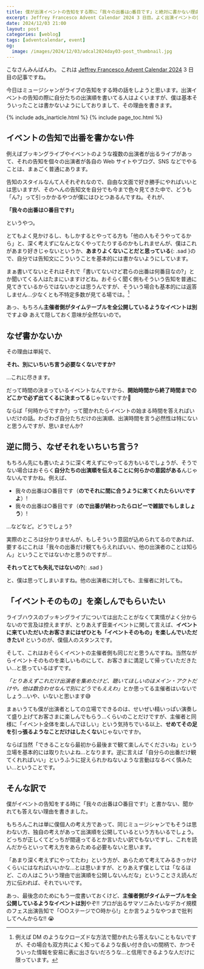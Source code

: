 ```yaml
---
title: 僕が出演イベントの告知をする際に「我々の出番は○番目です」と絶対に書かない理由
excerpt: Jeffrey Francesco Advent Calendar 2024 3 日目。よく出演イベントの告知の際に「我々の出番は○番目です」とか書く人がいますが、僕はこれがあんまり好きじゃないので自分では基本やらないんですね。その理由を書きます。
date: 2024/12/03 21:00
layout: post
categories: [weblog]
tags: [adventcalendar, event]
og:
  image: /images/2024/12/03/adcal2024day03-post_thumbnail.jpg
---
```


こなさんみんばんわ。
これは [Jeffrey Francesco Advent Calendar 2024][adcal] 3 日目の記事ですね。

[adcal]: https://adventar.org/calendars/10886

今日はミュージシャンがライブの告知をする時の話をしようと思います。出演イベントの告知の際に自分たちの出演順を書いてる人はよくいますが、僕は基本そういったことは書かないようにしておりまして、その理由を書きます。

{% include ads_inarticle.html %}
{% include page_toc.html %}


イベントの告知で出番を書かない件
--------------------------------

例えばブッキングライブやイベントのような複数の出演者が出るライブがあって、それの告知を個々の出演者が各自の Web サイトやブログ、SNS などでやることは、まぁごく普通にあります。

告知のスタイルなんて人それぞれなので、自由な文面で好き勝手にやればいいとは思いますが、そのへんの告知文を自分でも今まで色々見てきた中で、どうも「ん?」って引っかかるやつが僕にはひとつあるんですね。それが、

**「我々の出番は○番目です!」**

というやつ。

とてもよく見かけるし、もしかするとやってる方も「他の人もそうやってるから」と、深く考えずになんとなくやってたりするのかもしれませんが、僕はこれがあまり好きじゃないというか、**あまりよくないことだと思っている**{: .sad }ので、自分では告知文にこういうことを基本的には書かないようにしています。

まぁ書いてないとそれはそれで「書いてないけど君らの出番は何番目なの?」とか聞いてくる人はたまにいますけどね。おそらく聞く側もそういう告知を普通に見てきているからではないかとは思うんですが、そういう場合も基本的には返答しません…少なくとも不特定多数が見てる場では。[^1]

あっ、もちろん**主催者側がタイムテーブルを全公開しているようなイベントは別**ですよ😅 あえて隠しておく意味が全然ないので。


なぜ書かないか
--------------

その理由は単純で、

**それ、別にいちいち言う必要なくないですか?**

…これに尽きます。

だって時間の決まっているイベントなんですから、**開始時間から終了時間までのどこかで必ず出てくるに決まってる**じゃないですか🤣

ならば「何時からですか?」って聞かれたらイベントの始まる時間を答えればいいだけの話。わざわざ自分たちだけの出演順、出演時間を言う必然性は特にないと思うんですが、思いませんか?


逆に問う、なぜそれをいちいち言う?
---------------------------------

もちろん先にも書いたように深く考えずにやってる方もいるでしょうが、そうでない場合はおそらく**自分たちの出演順を伝えることに何らかの意図がある**んじゃないんですかね。例えば、

- 我々の出番は○番目です（**のでそれに間に合うように来てくれたらいいですよ**）!
- 我々の出番は○番目です（**ので出番が終わったらロビーで雑談でもしましょう**）!

…などなど。どうでしょう?

実際のところは分かりませんが、もしそういう意図が込められてるのであれば、要するにこれは「我々の出番だけ観てもらえればいい、他の出演者のことは知らん」ということではないかと思うのですが…

**それってとても失礼ではないの?**{: .sad }

と、僕は思ってしまいますね。他の出演者に対しても、主催者に対しても。


「イベントそのもの」を楽しんでもらいたい
----------------------------------------

ライブハウスのブッキングライブについては出たことがなくて実情がよく分からないので言及は控えますが、とりあえず音楽イベントに関して言えば、**イベントに来ていただいたお客さまにはぜひとも「イベントそのもの」を楽しんでいただきたい!** というのが、僕個人のスタンスです。

そして、これはおそらくイベントの主催者側も同じだと思うんですね。当然ながらイベントそのものを楽しいものにして、お客さまに満足して帰っていただきたい…と思っているはずです。

<i>「とりあえずこれだけ出演者を集めたけど、聴いてほしいのはメイン・アクトだけや。他は数合わせなんで別にどうでもええわ」</i>とか思ってる主催者はいないでしょう…いや、いないと思います😅

まぁいうても僕が出演者としての立場でできるのは、せいぜい精いっぱい演奏して盛り上げてお客さまに楽しんでもらう…くらいのことだけですが、主催者と同様に「イベント全体を楽しんでほしい」という気持ちでいる以上、**せめてその足を引っ張るようなことだけはしたくない**じゃないですか。

ならば当然「できることなら最初から最後まで観て楽しんでくださいね」という立場を基本的には取りたいよね…となります。逆に言えば「自分らの出番だけ観てくれればいい」というふうに捉えられかねないような言動はなるべく慎みたい…ということです。


そんな訳で
----------

僕がイベントの告知をする時に「我々の出番は○番目です!」と書かない、聞かれても答えない理由を書きました。

もちろんこれは単に僕個人の考え方であって、同じミュージシャンでもそうは思わない方、独自の考えがあって出演順を公開しているという方もいるでしょう。どっちが正しくてどっちが間違ってるとか言いたい訳でもないですし、これを読んだからといって考え方をあらためる必要もないと思います。

「あまり深く考えずにやってたわ」という方が、あらためて考えてみるきっかけくらいにはなればいいかな…とは思いますが、とりあえず僕としては「なるほど、この人はこういう理由で出演順を公開しないんだな」ということさえ読んだ方に伝われば、それでいいです。


あっ、最後念のためにもう一度書いておくけど、**主催者側がタイムテーブルを全公開しているようなイベントは別**やぞ!! プロが出るサマソニみたいなデカイ規模のフェス出演告知で「○○ステージで○時から!」とか言うようなやつまで批判してへんからな!! 😭


[^1]: 例えば DM のようなクローズドな方法で聞かれたら答えないこともないですが、その場合も双方共によく知ってるような長い付き合いの間柄で、かつそういった情報を安易に表に出さないだろうな…と信用できるような人だけに限っています。
